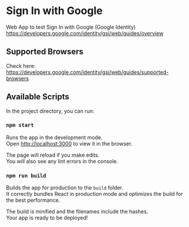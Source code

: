 # Sign In with Google

Web App to test Sign In with Google (Google Identity) <https://developers.google.com/identity/gsi/web/guides/overview>

## Supported Browsers
Check here: <https://developers.google.com/identity/gsi/web/guides/supported-browsers>

## Available Scripts

In the project directory, you can run:

### `npm start`

Runs the app in the development mode.\
Open [http://localhost:3000](http://localhost:3000) to view it in the browser.

The page will reload if you make edits.\
You will also see any lint errors in the console.

### `npm run build`

Builds the app for production to the `build` folder.\
It correctly bundles React in production mode and optimizes the build for the best performance.

The build is minified and the filenames include the hashes.\
Your app is ready to be deployed!
